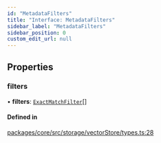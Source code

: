 ```yaml
---
id: "MetadataFilters"
title: "Interface: MetadataFilters"
sidebar_label: "MetadataFilters"
sidebar_position: 0
custom_edit_url: null
---
```


## Properties

### filters

• **filters**: [`ExactMatchFilter`](ExactMatchFilter.md)[]

#### Defined in

[packages/core/src/storage/vectorStore/types.ts:28](https://github.com/run-llama/LlamaIndexTS/blob/3552de1/packages/core/src/storage/vectorStore/types.ts#L28)
